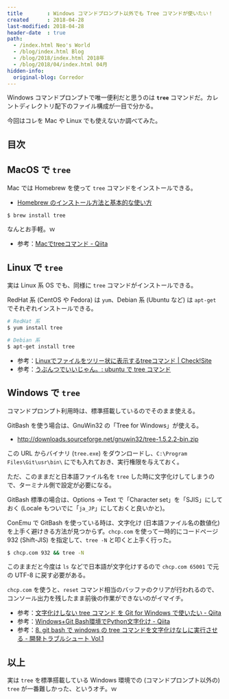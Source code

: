 ```yaml
---
title        : Windows コマンドプロンプト以外でも Tree コマンドが使いたい！
created      : 2018-04-28
last-modified: 2018-04-28
header-date  : true
path:
  - /index.html Neo's World
  - /blog/index.html Blog
  - /blog/2018/index.html 2018年
  - /blog/2018/04/index.html 04月
hidden-info:
  original-blog: Corredor
---
```


Windows コマンドプロンプトで唯一便利だと思うのは __`tree`__ コマンドだ。カレントディレクトリ配下のファイル構成が一目で分かる。

今回はコレを Mac や Linux でも使えないか調べてみた。

## 目次

## MacOS で `tree`

Mac では Homebrew を使って `tree` コマンドをインストールできる。

- [Homebrew のインストール方法と基本的な使い方](/blog/2018/04/15-01.html)

```bash
$ brew install tree
```

なんとお手軽。ｗ

- 参考：[Macでtreeコマンド - Qiita](https://qiita.com/kanuma1984/items/c158162adfeb6b217973)

## Linux で `tree`

実は Linux 系 OS でも、同様に `tree` コマンドがインストールできる。

RedHat 系 (CentOS や Fedora) は `yum`、Debian 系 (Ubuntu など) は `apt-get` でそれぞれインストールできる。

```bash
# RedHat 系
$ yum install tree

# Debian 系
$ apt-get install tree
```

- 参考：[Linuxでファイルをツリー状に表示するtreeコマンド | Check!Site](http://www.checksite.jp/linux-tree-command/)
- 参考：[うぶんつでいいじゃん。: ubuntu で tree コマンド](http://bukbuntu.blogspot.jp/2010/06/ubuntu-tree.html)

## Windows で `tree`

コマンドプロンプト利用時は、標準搭載しているのでそのまま使える。

GitBash を使う場合は、GnuWin32 の「Tree for Windows」が使える。

- <http://downloads.sourceforge.net/gnuwin32/tree-1.5.2.2-bin.zip>

この URL からバイナリ (`tree.exe`) をダウンロードし、`C:\Program Files\Git\usr\bin\` にでも入れておき、実行権限を与えておく。

ただ、このままだと日本語ファイル名を `tree` した時に文字化けしてしまうので、ターミナル側で設定が必要になる。

GitBash 標準の場合は、Options → Text で「Character set」を「SJIS」にしておく (Locale もついでに「`ja_JP`」にしておくと良いかと)。

ConEmu で GitBash を使っている時は、文字化け (日本語ファイル名の数値化) を上手く避けきる方法が見つからず。`chcp.com` を使って一時的にコードページ 932 (Shift-JIS) を指定して、`tree -N` と叩くと上手く行った。

```bash
$ chcp.com 932 && tree -N
```

このままだと今度は `ls` などで日本語が文字化けするので `chcp.com 65001` で元の UTF-8 に戻す必要がある。

`chcp.com` を使うと、`reset` コマンド相当のバッファのクリアが行われるので、コンソール出力を残したまま前後の作業ができないのがイマイチ。

- 参考：[文字化けしない tree コマンド を Git for Windows で使いたい - Qiita](https://qiita.com/cointoss1973/items/1ac6043e622852499f96)
- 参考：[Windows+Git Bash環境でPython文字化け - Qiita](https://qiita.com/ymdymd/items/e567630183b7dedaf7da)
- 参考：[8. git bash で windows の tree コマンドを文字化けなしに実行させる - 開発トラブルシュート Vol.1](http://manualkun.com/troubleshoot/8/)

## 以上

実は `tree` を標準搭載している Windows 環境での (コマンドプロンプト以外の) `tree` が一番難しかった、というオチ。ｗ

